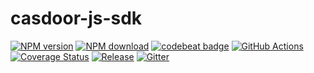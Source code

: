 # casdoor-js-sdk

[![NPM version][npm-image]][npm-url]
[![NPM download][download-image]][download-url]
[![codebeat badge](https://codebeat.co/badges/6f2ad052-7fc8-42e1-b40f-0ca2648530c2)](https://codebeat.co/projects/github-com-casdoor-casdoor-js-sdk-master)
[![GitHub Actions](https://github.com/casdoor/casdoor-js-sdk/workflows/main/badge.svg)](https://github.com/casdoor/casdoor-js-sdk/actions)
[![Coverage Status](https://coveralls.io/repos/github/casdoor/casdoor-js-sdk/badge.svg?branch=master)](https://coveralls.io/github/casdoor/casdoor-js-sdk?branch=master)
[![Release](https://img.shields.io/github/release/casdoor/casdoor-js-sdk.svg)](https://github.com/casdoor/casdoor-js-sdk/releases/latest)
[![Gitter](https://badges.gitter.im/Join%20Chat.svg)](https://gitter.im/casbin/casdoor)

[npm-image]: https://img.shields.io/npm/v/casdoor-js-sdk.svg?style=flat-square
[npm-url]: https://npmjs.com/package/casdoor-js-sdk
[download-image]: https://img.shields.io/npm/dm/casdoor-js-sdk.svg?style=flat-square
[download-url]: https://npmjs.com/package/casdoor-js-sdk
